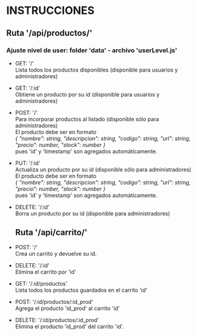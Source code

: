 # INSTRUCCIONES

## Ruta '/api/productos/' 
### Ajuste nivel de user: folder 'data' - archivo 'userLevel.js'

- GET: '/'  
Lista todos los productos disponibles (disponible para usuarios y administradores)  
  
- GET: '/:id'  
Obtiene un producto por su id (disponible para usuarios y administradores)  
  
- POST: '/'  
Para incorporar productos al listado (disponible sólo para administradores)  
El producto debe ser en formato  
    *{ "nombre": string, "descripcion": string, "codigo": string, "url": string, "precio": number, "stock": number }*  
pues 'id' y 'timestamp' son agregados automáticamente.  
  
- PUT: '/:id'  
Actualiza un producto por su id (disponible sólo para administradores)  
El producto debe ser en formato  
    *{ "nombre": string, "descripcion": string, "codigo": string, "url": string, "precio": number, "stock": number }*  
pues 'id' y 'timestamp' son agregados automáticamente.  
  
- DELETE: '/:id'  
Borra un producto por su id (disponible para administradores)  
  
  
  ## Ruta '/api/carrito/'
- POST: '/'  
Crea un carrito y devuelve su id.  
  
- DELETE: '/:id'  
Elimina el carrito por 'id'  
  
- GET: '/:id/productos'  
Lista todos los productos guardados en el carrito 'id'  
  
- POST: '/:id/productos/:id_prod'  
Agrega el producto 'id_prod' al carrito 'id'  
  
- DELETE: '/:id/productos/:id_prod'  
Elimina el producto 'id_prod' del carrito 'id'.  
